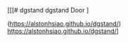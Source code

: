 [[[# dgstand
dgstand Door
]

(https://alstonhsiao.github.io/dgstand/)
https://alstonhsiao.github.io/dgstand/]
